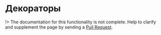 # Декораторы

!> The documentation for this functionality is not complete. 
Help to clarify and supplement the page by sending a [Pull Request](https://github.com/railt/docs).

